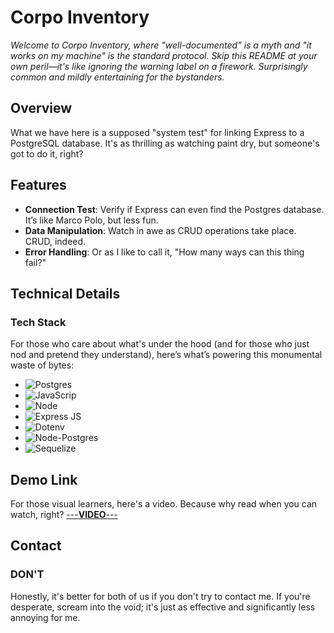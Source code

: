 # Corpo Inventory

*Welcome to Corpo Inventory, where "well-documented" is a myth and "it works on my machine" is the standard protocol. Skip this README at your own peril—it's like ignoring the warning label on a firework. Surprisingly common and mildly entertaining for the bystanders.*

## Overview
What we have here is a supposed "system test" for linking Express to a PostgreSQL database. It's as thrilling as watching paint dry, but someone's got to do it, right?

## Features
- **Connection Test**: Verify if Express can even find the Postgres database. It’s like Marco Polo, but less fun.
- **Data Manipulation**: Watch in awe as CRUD operations take place. CRUD, indeed.
- **Error Handling**: Or as I like to call it, "How many ways can this thing fail?"

## Technical Details

### Tech Stack
For those who care about what's under the hood (and for those who just nod and pretend they understand), here’s what’s powering this monumental waste of bytes:

- ![Postgres](https://img.shields.io/badge/Postgres-black?style=for-the-badge&logo=postgresql) 
- ![JavaScrip](https://img.shields.io/badge/JavaScrip-black?style=for-the-badge&logo=Javascript) 
- ![Node](https://img.shields.io/badge/Node-black?style=for-the-badge&logo=npm) 
- ![Express JS](https://img.shields.io/badge/Express%20JS-black?style=for-the-badge&logo=express)
- ![Dotenv](https://img.shields.io/badge/Dotenv-black?style=for-the-badge&logo=.env) 
- ![Node-Postgres](https://img.shields.io/badge/Node--Postgres-black?style=for-the-badge&logo=npm)
- ![Sequelize](https://img.shields.io/badge/Sequelize-black?style=for-the-badge&logo=sequelize)

## Demo Link
For those visual learners, here's a video. Because why read when you can watch, right? [---**VIDEO**---](https://youtu.be/vb65m2i7bf4)

## Contact
### DON'T
Honestly, it's better for both of us if you don't try to contact me. If you're desperate, scream into the void; it's just as effective and significantly less annoying for me.
